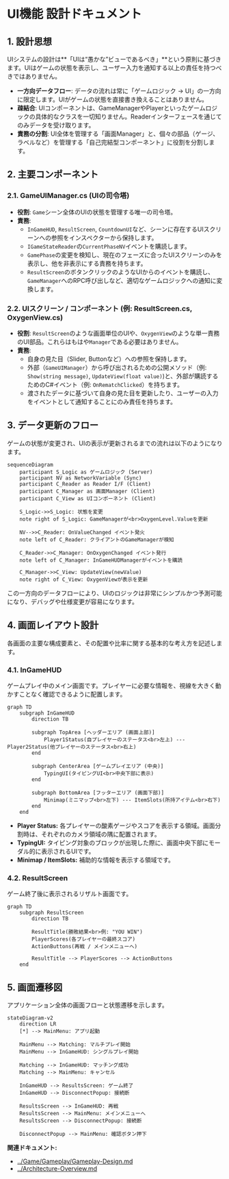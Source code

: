 # **UI機能 設計ドキュメント**

## **1\. 設計思想**

UIシステムの設計は\*\*「UIは“愚かな”ビューであるべき」\*\*という原則に基づきます。UIはゲームの状態を表示し、ユーザー入力を通知する以上の責任を持つべきではありません。

* **一方向データフロー**: データの流れは常に「ゲームロジック → UI」の一方向に限定します。UIがゲームの状態を直接書き換えることはありません。  
* **疎結合**: UIコンポーネントは、GameManagerやPlayerといったゲームロジックの具体的なクラスを一切知りません。Readerインターフェースを通じてのみデータを受け取ります。  
* **責務の分割**: UI全体を管理する「画面Manager」と、個々の部品（ゲージ、ラベルなど）を管理する「自己完結型コンポーネント」に役割を分割します。

## **2\. 主要コンポーネント**

### **2.1. GameUIManager.cs (UIの司令塔)**

* **役割**: `Game`シーン全体のUIの状態を管理する唯一の司令塔。
* **責務**:
  * `InGameHUD`, `ResultScreen`, `CountdownUI`など、シーンに存在するUIスクリーンへの参照をインスペクターから保持します。
  * `IGameStateReader`の`CurrentPhaseNV`イベントを購読します。
  * `GamePhase`の変更を検知し、現在のフェーズに合ったUIスクリーンのみを表示し、他を非表示にする責務を持ちます。
  * `ResultScreen`のボタンクリックのようなUIからのイベントを購読し、`GameManager`へのRPC呼び出しなど、適切なゲームロジックへの通知に変換します。

### **2.2. UIスクリーン / コンポーネント (例: ResultScreen.cs, OxygenView.cs)**

* **役割**: `ResultScreen`のような画面単位のUIや、`OxygenView`のような単一責務のUI部品。これらはもはや`Manager`である必要はありません。
* **責務**:
  * 自身の見た目（Slider, Buttonなど）への参照を保持します。
  * 外部（`GameUIManager`）から呼び出されるための公開メソッド（例: `Show(string message)`, `UpdateView(float value)`)と、外部が購読するためのC#イベント（例: `OnRematchClicked`）を持ちます。
  * 渡されたデータに基づいて自身の見た目を更新したり、ユーザーの入力をイベントとして通知することにのみ責任を持ちます。

## **3\. データ更新のフロー**

ゲームの状態が変更され、UIの表示が更新されるまでの流れは以下のようになります。

```mermaid
sequenceDiagram  
    participant S_Logic as ゲームロジック (Server)  
    participant NV as NetworkVariable (Sync)  
    participant C_Reader as Reader I/F (Client)  
    participant C_Manager as 画面Manager (Client)  
    participant C_View as UIコンポーネント (Client)

    S_Logic->>S_Logic: 状態を変更  
    note right of S_Logic: GameManagerが<br>OxygenLevel.Valueを更新  
      
    NV-->>C_Reader: OnValueChanged イベント発火  
    note left of C_Reader: クライアントのGameManagerが検知  
      
    C_Reader->>C_Manager: OnOxygenChanged イベント発行  
    note left of C_Manager: InGameHUDManagerがイベントを購読  
      
    C_Manager->>C_View: UpdateView(newValue)  
    note right of C_View: OxygenViewが表示を更新
```
この一方向のデータフローにより、UIのロジックは非常にシンプルかつ予測可能になり、デバッグや仕様変更が容易になります。

## **4\. 画面レイアウト設計**

各画面の主要な構成要素と、その配置や比率に関する基本的な考え方を記述します。

### **4.1. InGameHUD**

ゲームプレイ中のメイン画面です。プレイヤーに必要な情報を、視線を大きく動かすことなく確認できるように配置します。

```mermaid
graph TD
    subgraph InGameHUD
        direction TB
        
        subgraph TopArea [ヘッダーエリア (画面上部)]
            Player1Status(自プレイヤーのステータス<br>左上) --- Player2Status(他プレイヤーのステータス<br>右上)
        end

        subgraph CenterArea [ゲームプレイエリア (中央)]
            TypingUI(タイピングUI<br>中央下部に表示)
        end

        subgraph BottomArea [フッターエリア (画面下部)]
            Minimap(ミニマップ<br>左下) --- ItemSlots(所持アイテム<br>右下)
        end
    end
```

*   **Player Status:** 各プレイヤーの酸素ゲージやスコアを表示する領域。画面分割時は、それぞれのカメラ領域の隅に配置されます。
*   **TypingUI:** タイピング対象のブロックが出現した際に、画面中央下部にモーダル的に表示されるUIです。
*   **Minimap / ItemSlots:** 補助的な情報を表示する領域です。

### **4.2. ResultScreen**

ゲーム終了後に表示されるリザルト画面です。

```mermaid
graph TD
    subgraph ResultScreen
        direction TB
        
        ResultTitle(勝敗結果<br>例: "YOU WIN")
        PlayerScores(各プレイヤーの最終スコア)
        ActionButtons(再戦 / メインメニューへ)
        
        ResultTitle --> PlayerScores --> ActionButtons
    end
```

## **5\. 画面遷移図**

アプリケーション全体の画面フローと状態遷移を示します。

```mermaid
stateDiagram-v2
    direction LR
    [*] --> MainMenu: アプリ起動

    MainMenu --> Matching: マルチプレイ開始
    MainMenu --> InGameHUD: シングルプレイ開始
    
    Matching --> InGameHUD: マッチング成功
    Matching --> MainMenu: キャンセル

    InGameHUD --> ResultsScreen: ゲーム終了
    InGameHUD --> DisconnectPopup: 接続断
    
    ResultsScreen --> InGameHUD: 再戦
    ResultsScreen --> MainMenu: メインメニューへ
    ResultsScreen --> DisconnectPopup: 接続断

    DisconnectPopup --> MainMenu: 確認ボタン押下
```

**関連ドキュメント:**

* [../Game/Gameplay/Gameplay-Design.md](../Game/Gameplay/Gameplay-Design.md)  
* [../Architecture-Overview.md](../../Architecture-Overview.md)